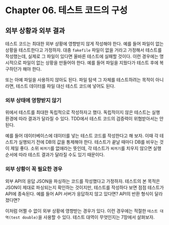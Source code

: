 # Chapter 06. 테스트 코드의 구성

## 외부 상황과 외부 결과
테스트 코드는 최대한 외부 상황에 영향받지 않게 작성해야 한다. 
예를 들어 파일이 없는 상황을 테스트한다고 가정하자. 대충 `fakefile` 파일이 없을 거라고 가정해서 테스트를 작성했는데,
실제로 그 파일이 있다면 올바른 테스트에 실패할 것이다. 이런 경우에는 명시적으로 파일이 없는 상황을 만들어야 한다. 
예를 들어 파일을 지웠다가 테스트 후에 복구하던가 해야 한다.

또는 아예 파일을 사용하지 않아도 된다. 파일 탐색 그 자체를 테스트하려는 목적이 아니라면, 테스트 데이터를 파일 대신 테스트 코드에 넣어도 된다.
### 외부 상태에 영향받지 않기
위에서 테스트를 최대한 독립적으로 작성하자고 했다. 독립적이지 않은 테스트는 실행 환경에 따라 결과가 달라질 수 있다. 
TDD에서 테스트 코드의 검증력이 위협받아서는 안 된다.

예를 들어 데이터베이스에 데이터를 넣는 테스트 코드를 작성한다고 해 보자. 이때 각 테스트가 실행되기 전에 DB의 값을 통제해야 한다.
테스트가 끝날 때마다 DB를 비우는 것이 제일 좋다. 소위 `찌꺼기`를 없애라는 뜻인데, 각 테스트가 `찌꺼기`를 치우지 않으면 실행 순서에 따라 
테스트 결과가 달라질 수도 있기 때문이다.

### 외부 상황이 꼭 필요한 경우
외부 API의 응답 JSON을 파싱하는 코드를 작성했다고 가정하자. 테스트의 본 목적은 JSON이 제대로 파싱되는지 확인하는 것이지만, 
테스트를 작성하다 보면 점점 테스트가 API에 종속된다. 예를 들어 API 서버가 응답하지 않고 있다면? API의 반환 형식이 달라졌다면?

이처럼 어쩔 수 없이 외부 상황에 영향받는 경우가 있다. 이런 경우에는 적절한 `테스트 대역(test double)`을 사용할 수 있다.
테스트 대역이 무엇인지는 7장에서 살펴보자. 